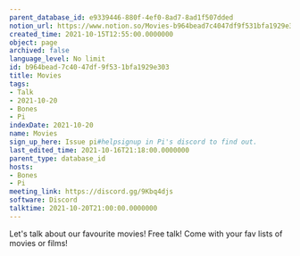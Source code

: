 ```yaml
---
parent_database_id: e9339446-880f-4ef0-8ad7-8ad1f507dded
notion_url: https://www.notion.so/Movies-b964bead7c4047df9f531bfa1929e303
created_time: 2021-10-15T12:55:00.0000000
object: page
archived: false
language_level: No limit
id: b964bead-7c40-47df-9f53-1bfa1929e303
title: Movies
tags:
- Talk
- 2021-10-20
- Bones
- Pi
indexDate: 2021-10-20
name: Movies
sign_up_here: Issue pi#helpsignup in Pi's discord to find out.
last_edited_time: 2021-10-16T21:18:00.0000000
parent_type: database_id
hosts:
- Bones
- Pi
meeting_link: https://discord.gg/9Kbq4djs
software: Discord
talktime: 2021-10-20T21:00:00.0000000
---
```


Let's talk about our favourite movies!
Free talk! Come with your fav lists of movies or films!


